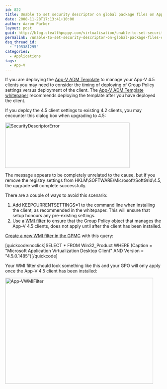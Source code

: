 ```yaml
---
id: 822
title: Unable to set security descriptor on global package files on App-V client upgrade
date: 2008-11-28T17:13:41+10:00
author: Aaron Parker
layout: post
guid: http://blog.stealthpuppy.com/virtualisation/unable-to-set-security-descriptor-on-global-package-files-on-app-v-client-upgrade
permalink: /unable-to-set-security-descriptor-on-global-package-files-on-app-v-client-upgrade/
dsq_thread_id:
  - "195381295"
categories:
  - Applications
tags:
  - App-V
---
```

If you are deploying the [App-V ADM Template](http://go.microsoft.com/fwlink/?LinkId=121835) to manage your App-V 4.5 clients you may need to consider the timing of deploying of Group Policy settings versus deployment of the client. The [App-V ADM Template whitepaper](http://download.microsoft.com/download/F/7/8/F784A197-73BE-48FF-83DA-4102C05A6D44/App-V_ADM_Template.docx) recommends deploying the template after you have deployed the client.

If you deploy the 4.5 client settings to existing 4.2 clients, you may encounter this dialog box when upgrading to 4.5:

<img style="display: inline" title="SecurityDescriptorError" src="http://stealthpuppy.com/wp-content/uploads/2008/11/securitydescriptorerror.png" border="0" alt="SecurityDescriptorError" width="400" height="146" /> 

The message appears to be completely unrelated to the cause, but if you remove the registry settings from HKLM\SOFTWARE\Microsoft\SoftGrid\4.5, the upgrade will complete successfully.

There are a couple of ways to avoid this scenario:

  1. Add KEEPCURRENTSETTINGS=1 to the command line when installing the client, as recommended in the whitepaper. This will ensure that setup honours any pre-existing settings.
  2. Use a [WMI filter](http://technet.microsoft.com/en-us/library/cc779036.aspx) to ensure that the Group Policy object that manages the App-V 4.5 clients, does not apply until after the client has been installed.

[Create a new WMI filter in the GPMC](http://technet.microsoft.com/en-us/library/cc780416.aspx) with this query:

[quickcode:noclick]SELECT * FROM Win32_Product WHERE (Caption = "Microsoft Application Virtualization Desktop Client" AND Version = "4.5.0.1485")[/quickcode]

Your WMI filter should look something like this and your GPO will only apply once the App-V 4.5 client has been installed:

<img style="display: inline" title="App-VWMIFilter" src="http://stealthpuppy.com/wp-content/uploads/2008/11/appvwmifilter.png" border="0" alt="App-VWMIFilter" width="476" height="340" />